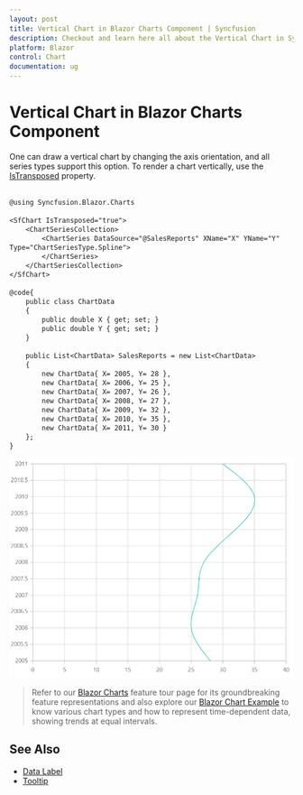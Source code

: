 ```yaml
---
layout: post
title: Vertical Chart in Blazor Charts Component | Syncfusion
description: Checkout and learn here all about the Vertical Chart in Syncfusion Blazor Charts component and much more.
platform: Blazor
control: Chart
documentation: ug
---
```


# Vertical Chart in Blazor Charts Component

One can draw a vertical chart by changing the axis orientation, and all series types support this option. To render a chart vertically, use the [IsTransposed](https://help.syncfusion.com/cr/blazor/Syncfusion.Blazor.Charts.SfChart.html#Syncfusion_Blazor_Charts_SfChart_IsTransposed) property.

```cshtml

@using Syncfusion.Blazor.Charts

<SfChart IsTransposed="true">
    <ChartSeriesCollection>
        <ChartSeries DataSource="@SalesReports" XName="X" YName="Y" Type="ChartSeriesType.Spline">
        </ChartSeries>
    </ChartSeriesCollection>
</SfChart>

@code{
    public class ChartData
    {
        public double X { get; set; }
        public double Y { get; set; }
    }

    public List<ChartData> SalesReports = new List<ChartData>
	{
        new ChartData{ X= 2005, Y= 28 },
        new ChartData{ X= 2006, Y= 25 },
        new ChartData{ X= 2007, Y= 26 },
        new ChartData{ X= 2008, Y= 27 },
        new ChartData{ X= 2009, Y= 32 },
        new ChartData{ X= 2010, Y= 35 },
        new ChartData{ X= 2011, Y= 30 }
    };
}

``` 

![Vertical Chart](../images/othertypes/vertical.png)

> Refer to our [Blazor Charts](https://www.syncfusion.com/blazor-components/blazor-charts) feature tour page for its groundbreaking feature representations and also explore our [Blazor Chart Example](https://blazor.syncfusion.com/demos/chart/line?theme=bootstrap4) to know various chart types and how to represent time-dependent data, showing trends at equal intervals.

## See Also

* [Data Label](../data-labels)
* [Tooltip](../tool-tip)
